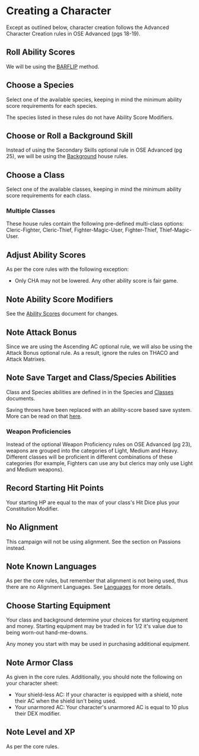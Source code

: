 # Creating a Character
Except as outlined below, character creation follows the Advanced Character Creation rules in OSE Advanced (pgs 18-19).

## Roll Ability Scores
We will be using the [BARFLIP](img/BARFLIP%20Worksheet.pdf) method.

## Choose a Species
Select one of the available species, keeping in mind the minimum ability score requirements for each species.  

The species listed in these rules do not have Ability Score Modifiers.

## Choose or Roll a Background Skill
Instead of using the Secondary Skills optional rule in OSE Advanced (pg 25), we will be using the [Background](characters/Backgrounds.md) house rules.

## Choose a Class
Select one of the available classes, keeping in mind the minimum ability score requirements for each class.

### Multiple Classes
These house rules contain the following pre-defined multi-class options: Cleric-Fighter, Cleric-Thief, Fighter-Magic-User, Fighter-Thief, Thief-Magic-User.

## Adjust Ability Scores
As per the core rules with the following exception:
- Only CHA may not be lowered.  Any other ability score is fair game.

## Note Ability Score Modifiers
See the [Ability Scores](characters/Ability_Scores.md) document for changes.

## Note Attack Bonus
Since we are using the Ascending AC optional rule, we will also be using the Attack Bonus optional rule.  As a result, ignore the rules on THACO and Attack Matrixes.

## Note Save Target and Class/Species Abilities
Class and Species abilities are defined in in the Species and [Classes](character_classes/Classes.md) documents.

Saving throws have been replaced with an ability-score based save system.  More can be read on that [here]().

### Weapon Proficiencies
Instead of the optional Weapon Proficiency rules on OSE Advanced (pg 23), weapons are grouped into the categories of Light, Medium and Heavy.  Different classes will be proficient in different combinations of these categories (for example, Fighters can use any but clerics may only use Light and Medium weapons).

## Record Starting Hit Points
Your starting HP are equal to the max of your class's Hit Dice plus your Constitution Modifier.

## No Alignment
This campaign will not be using alignment.  See the section on Passions instead.

## Note Known Languages
As per the core rules, but remember that alignment is not being used, thus there are no Alignment Languages.  See [Languages](Languages.md) for more details.

## Choose Starting Equipment
Your class and background determine your choices for starting equipment and money.  Starting equipment may be traded in for 1/2 it's value due to being worn-out hand-me-downs.

Any money you start with may be used in purchasing additional equipment.

## Note Armor Class
As given in the core rules.  Additionally, you should note the following on your character sheet:
- Your shield-less AC:  If your character is equipped with a shield, note their AC when the shield isn't being used.
- Your unarmored AC: Your character's unarmored AC is equal to 10 plus their DEX modifier.

## Note Level and XP
As per the core rules.